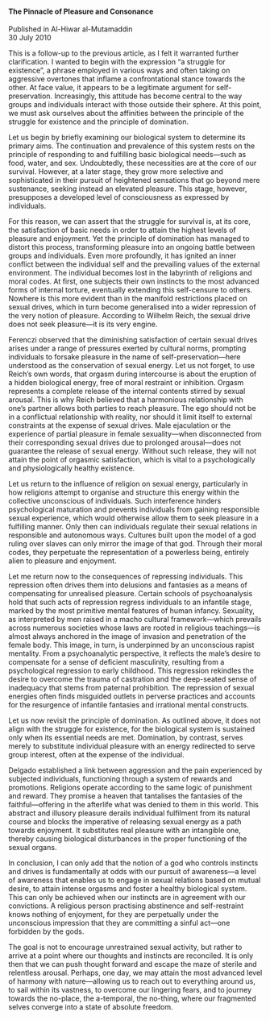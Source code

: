 <h4>The Pinnacle of Pleasure and Consonance</h4>

Published in Al-Hiwar al-Mutamaddin
<br>
30 July 2010

This is a follow-up to the previous article, as I felt it warranted further clarification. I wanted to begin with the expression “a struggle for existence”, a phrase employed in various ways and often taking on aggressive overtones that inflame a confrontational stance towards the other. At face value, it appears to be a legitimate argument for self-preservation. Increasingly, this attitude has become central to the way groups and individuals interact with those outside their sphere. At this point, we must ask ourselves about the affinities between the principle of the struggle for existence and the principle of domination.

Let us begin by briefly examining our biological system to determine its primary aims. The continuation and prevalence of this system rests on the principle of responding to and fulfilling basic biological needs—such as food, water, and sex. Undoubtedly, these necessities are at the core of our survival. However, at a later stage, they grow more selective and sophisticated in their pursuit of heightened sensations that go beyond mere sustenance, seeking instead an elevated pleasure. This stage, however, presupposes a developed level of consciousness as expressed by individuals.

For this reason, we can assert that the struggle for survival is, at its core, the satisfaction of basic needs in order to attain the highest levels of pleasure and enjoyment. Yet the principle of domination has managed to distort this process, transforming pleasure into an ongoing battle between groups and individuals. Even more profoundly, it has ignited an inner conflict between the individual self and the prevailing values of the external environment. The individual becomes lost in the labyrinth of religions and moral codes. At first, one subjects their own instincts to the most advanced forms of internal torture, eventually extending this self-censure to others. Nowhere is this more evident than in the manifold restrictions placed on sexual drives, which in turn become generalised into a wider repression of the very notion of pleasure. According to Wilhelm Reich, the sexual drive does not seek pleasure—it is its very engine.

Ferenczi observed that the diminishing satisfaction of certain sexual drives arises under a range of pressures exerted by cultural norms, prompting individuals to forsake pleasure in the name of self-preservation—here understood as the conservation of sexual energy. Let us not forget, to use Reich’s own words, that orgasm during intercourse is about the eruption of a hidden biological energy, free of moral restraint or inhibition. Orgasm represents a complete release of the internal contents stirred by sexual arousal. This is why Reich believed that a harmonious relationship with one’s partner allows both parties to reach pleasure. The ego should not be in a conflictual relationship with reality, nor should it limit itself to external constraints at the expense of sexual drives. Male ejaculation or the experience of partial pleasure in female sexuality—when disconnected from their corresponding sexual drives due to prolonged arousal—does not guarantee the release of sexual energy. Without such release, they will not attain the point of orgasmic satisfaction, which is vital to a psychologically and physiologically healthy existence.

Let us return to the influence of religion on sexual energy, particularly in how religions attempt to organise and structure this energy within the collective unconscious of individuals. Such interference hinders psychological maturation and prevents individuals from gaining responsible sexual experience, which would otherwise allow them to seek pleasure in a fulfilling manner. Only then can individuals regulate their sexual relations in responsible and autonomous ways. Cultures built upon the model of a god ruling over slaves can only mirror the image of that god. Through their moral codes, they perpetuate the representation of a powerless being, entirely alien to pleasure and enjoyment.

Let me return now to the consequences of repressing individuals. This repression often drives them into delusions and fantasies as a means of compensating for unrealised pleasure. Certain schools of psychoanalysis hold that such acts of repression regress individuals to an infantile stage, marked by the most primitive mental features of human infancy. Sexuality, as interpreted by men raised in a macho cultural framework—which prevails across numerous societies whose laws are rooted in religious teachings—is almost always anchored in the image of invasion and penetration of the female body. This image, in turn, is underpinned by an unconscious rapist mentality. From a psychoanalytic perspective, it reflects the male’s desire to compensate for a sense of deficient masculinity, resulting from a psychological regression to early childhood. This regression rekindles the desire to overcome the trauma of castration and the deep-seated sense of inadequacy that stems from paternal prohibition. The repression of sexual energies often finds misguided outlets in perverse practices and accounts for the resurgence of infantile fantasies and irrational mental constructs.

Let us now revisit the principle of domination. As outlined above, it does not align with the struggle for existence, for the biological system is sustained only when its essential needs are met. Domination, by contrast, serves merely to substitute individual pleasure with an energy redirected to serve group interest, often at the expense of the individual.

Delgado established a link between aggression and the pain experienced by subjected individuals, functioning through a system of rewards and promotions. Religions operate according to the same logic of punishment and reward. They promise a heaven that tantalises the fantasies of the faithful—offering in the afterlife what was denied to them in this world. This abstract and illusory pleasure derails individual fulfilment from its natural course and blocks the imperative of releasing sexual energy as a path towards enjoyment. It substitutes real pleasure with an intangible one, thereby causing biological disturbances in the proper functioning of the sexual organs.

In conclusion, I can only add that the notion of a god who controls instincts and drives is fundamentally at odds with our pursuit of awareness—a level of awareness that enables us to engage in sexual relations based on mutual desire, to attain intense orgasms and foster a healthy biological system. This can only be achieved when our instincts are in agreement with our convictions. A religious person practising abstinence and self-restraint knows nothing of enjoyment, for they are perpetually under the unconscious impression that they are committing a sinful act—one forbidden by the gods.

The goal is not to encourage unrestrained sexual activity, but rather to arrive at a point where our thoughts and instincts are reconciled. It is only then that we can push thought forward and escape the maze of sterile and relentless arousal. Perhaps, one day, we may attain the most advanced level of harmony with nature—allowing us to reach out to everything around us, to sail within its vastness, to overcome our lingering fears, and to journey towards the no-place, the a-temporal, the no-thing, where our fragmented selves converge into a state of absolute freedom.